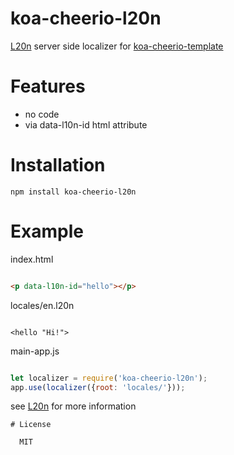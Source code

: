 # koa-cheerio-l20n

[L20n](http://l20n.org/) server side localizer for [koa-cheerio-template](https://www.npmjs.com/package/koa-cheerio-template)

# Features
- no code
- via data-l10n-id html attribute

# Installation
```
npm install koa-cheerio-l20n
```

# Example

index.html
```html

<p data-l10n-id="hello"></p>

```

locales/en.l20n
```

<hello "Hi!">

```

main-app.js
```js

let localizer = require('koa-cheerio-l20n');
app.use(localizer({root: 'locales/'}));

```
see [L20n](http://l20n.org/) for more information
```
# License

  MIT
